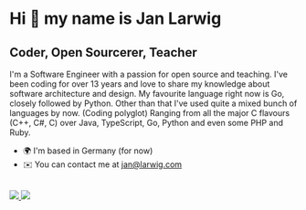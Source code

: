 # Hi 👋 my name is Jan Larwig
## Coder, Open Sourcerer, Teacher
I'm a Software Engineer with a passion for open source and teaching. I've been coding for over 13 years and love to share my knowledge about software architecture and design. My favourite language right now is Go, closely followed by Python. Other than that I've used quite a mixed bunch of languages by now. (Coding polyglot) Ranging from all the major C flavours (C++, C#, C) over Java, TypeScript, Go, Python and even some PHP and Ruby.

* 🌍  I'm based in Germany (for now)
* ✉️  You can contact me at [jan@larwig.com](mailto:jan@larwig.com)

<br>

<a href="https://github.com/anuraghazra/github-readme-stats">
  <picture>
    <source
      srcset="https://github-readme-stats.vercel.app/api?username=tuunit&custom_title=Jan%20Larwig&theme=dark&show_icons=true&card_width=450&icon_color=2596be&ring_color=2596be&disable_animations=true&include_all_commits=true&count_private=true&hide=stars" 
      media="(prefers-color-scheme: dark)" 
    />
        <source
      srcset="https://github-readme-stats.vercel.app/api?username=tuunit&custom_title=Jan%20Larwig&show_icons=true&card_width=450&icon_color=2596be&ring_color=2596be&disable_animations=true&include_all_commits=true&count_private=true&hide=stars" 
      media="(prefers-color-scheme: light), (prefers-color-scheme: no-preference)" 
    />
    <img src="https://github-readme-stats.vercel.app/api?username=tuunit&custom_title=Jan%20Larwig&show_icons=true&card_width=450&icon_color=2596be&ring_color=2596be&disable_animations=true&include_all_commits=true&count_private=true&hide=stars" />
  </picture>
  
  <picture>
    <source
      srcset="https://github-readme-stats.vercel.app/api/top-langs/?username=tuunit&theme=dark&card_width=300&langs_count=6&layout=compact&exclude_repo=dotfiles" 
      media="(prefers-color-scheme: dark)" 
    />
    <source
      srcset="https://github-readme-stats.vercel.app/api/top-langs/?username=tuunit&card_width=300&langs_count=6&layout=compact&exclude_repo=dotfiles" 
      media="(prefers-color-scheme: light), (prefers-color-scheme: no-preference)" 
    />
    <img src="https://github-readme-stats.vercel.app/api/top-langs/?username=tuunit&card_width=300&langs_count=6&layout=compact&exclude_repo=dotfiles" />
  </picture>
</a>

<!--
**tuunit/tuunit** is a ✨ _special_ ✨ repository because its `README.md` (this file) appears on your GitHub profile.

Here are some ideas to get you started:

- 🔭 I’m currently working on ...
- 🌱 I’m currently learning ...
- 👯 I’m looking to collaborate on ...
- 🤔 I’m looking for help with ...
- 💬 Ask me about ...
- 📫 How to reach me: ...
- 😄 Pronouns: ...
- ⚡ Fun fact: ...
-->
